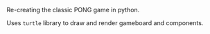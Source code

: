Re-creating the classic PONG game in python.

Uses `turtle` library to draw and render gameboard and components.